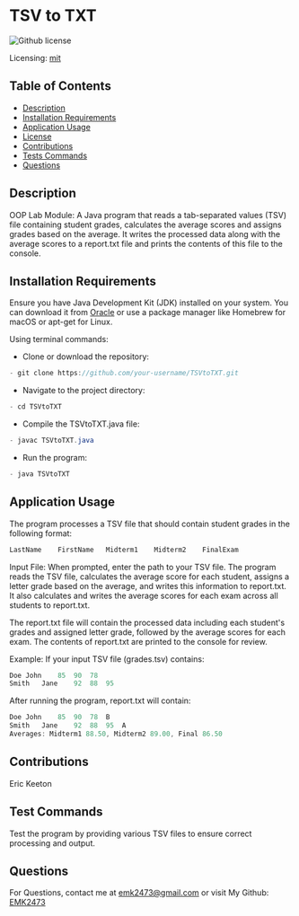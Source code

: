 # TSV to TXT
![Github license](https://img.shields.io/badge/mit-blue.svg)
 
 Licensing: [mit](https://choosealicense.com/licenses/mit/)

## Table of Contents
- [Description](#description)
- [Installation Requirements](#installation-requirements)
- [Application Usage](#application-usage)
- [License](#licensing-information)
- [Contributions](#contributions)
- [Tests Commands](#tests-commands)
- [Questions](#questions)
## Description
OOP Lab Module: A Java program that reads a tab-separated values (TSV) file containing student grades, calculates the average scores and assigns grades based on the average. It writes the processed data along with the average scores to a report.txt file and prints the contents of this file to the console.

## Installation Requirements
Ensure you have Java Development Kit (JDK) installed on your system. You can download it from [Oracle](https://www.oracle.com/java/technologies/downloads/) or use a package manager like Homebrew for macOS or apt-get for Linux. 

Using terminal commands: 

- Clone or download the repository: 
```Java 
- git clone https://github.com/your-username/TSVtoTXT.git 
```

- Navigate to the project directory: 
```Java
- cd TSVtoTXT 
```
- Compile the TSVtoTXT.java file: 
```Java
- javac TSVtoTXT.java 
```
- Run the program: 
```Java
- java TSVtoTXT
```  

## Application Usage
The program processes a TSV file that should contain student grades in the following format:
```Java
LastName	FirstName	Midterm1	Midterm2	FinalExam 
```
Input File: When prompted, enter the path to your TSV file. The program reads the TSV file, calculates the average score for each student, assigns a letter grade based on the average, and writes this information to report.txt. It also calculates and writes the average scores for each exam across all students to report.txt. 

The report.txt file will contain the processed data including each student's grades and assigned letter grade, followed by the average scores for each exam. The contents of report.txt are printed to the console for review.  

Example: 
If your input TSV file (grades.tsv) contains:
```Java
Doe	John	85	90	78 
Smith	Jane	92	88	95 
```
After running the program, report.txt will contain:
```Java
Doe	John	85	90	78	B 
Smith	Jane	92	88	95	A 
Averages: Midterm1 88.50, Midterm2 89.00, Final 86.50
```
## Contributions
Eric Keeton

## Test Commands
Test the program by providing various TSV files to ensure correct processing and output.

## Questions
For Questions, contact me at emk2473@gmail.com or visit My Github: [EMK2473](https://github.com/EMK2473)